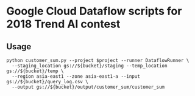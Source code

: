 # Google Cloud Dataflow scripts for 2018 Trend AI contest

## Usage

```
python customer_sum.py --project $project --runner DataflowRunner \
  --staging_location gs://${bucket}/staging --temp_location gs://${bucket}/temp \
  --region asia-east1 --zone asia-east1-a --input gs://${bucket}/query_log.csv \
  --output gs://${bucket}/output/customer_sum/customer_sum
```
